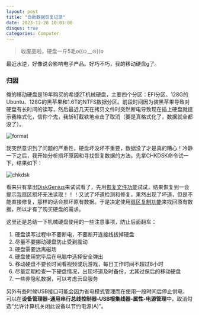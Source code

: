 ```yaml
---
layout: post
title: "自助数据恢复记录"
date: 2023-12-28 10:03:00
disqus: true
categories: Computer
---
```


> 收废品啦，硬盘一斤5毛o((⊙﹏⊙))o

最近水逆，好像说会影响电子产品。好巧不巧，我的移动硬盘g了。

### 归因

俺的移动硬盘是19年购买的希捷2T机械硬盘，主要四个分区：EFI分区、128G的Ubuntu、128G的黑苹果和1.6T的NTFS数据分区。前段时间因为装黑苹果导致对硬盘有长时间的读写，然后最近几天在拷贝文件时突然断电导致现在插上硬盘就提示我格式化，信你个鬼，我斩钉截铁地点击了取消（要是真格式化了，数据就全都没了）。

![format](../../../../assets/images/disk_format.jpg)

我突然意识到了问题的严重性，硬盘坏没坏不重要，数据没了才是真的糟心！冷静一下之后，我开始分析损坏原因和寻找恢复数据的方法。先拿CHKDSK命令试一下，结果如下：

![chkdsk](../../../../assets/images/disk_chkdsk.jpg)

看来只有拿出[DiskGenius](https://www.diskgenius.cn/)来试试看了，先用[恢复文件功能](https://www.diskgenius.cn/exp/use-tutorial.php)试试，结果恢复到一会提示我扇区损坏无法读取！！！又试了坏道检测和修复，果然出现了坏道，但是不能直接修复，那样的话会损坏原有数据。于是决定使用[扇区复制功能](https://www.diskgenius.cn/exp/disk-bad-sector-data-recovery.php)来找回原有数据，所以才有了购买硬盘的需求。

这里还是总结一下机械硬盘使用的一些注意事项，防止后面翻车：
1. 硬盘读写过程中不要断电，不要断开连接线拔掉硬盘
2. 尽量不要挪动硬盘防止受到震动
3. 硬盘需要远离磁场
4. 硬盘使用完毕后在电脑中选择安全弹出
5. 移动硬盘不要长时间看视频或玩游戏，每日工作时间不超过8小时
6. 尽量定期检查一下硬盘情况，出现坏道及时备份，尤其过保后的移动硬盘
7. 一些非隐私数据，可以考虑云盘服务

另外有些时候USB接口可能会因为省电模式管理而在使用一段时间后停止供电，可以在**设备管理器-通用串行总线控制器-USB根集线器-属性-电源管理**中，取消勾选“允许计算机关闭此设备以节约电源(A)”。
